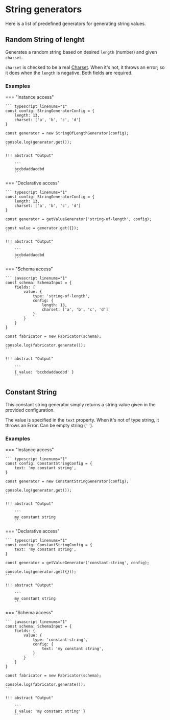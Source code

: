 # String generators

Here is a list of predefined generators for generating string values.


## Random String of lenght

Generates a random string based on desired `length` (number) and given `charset`.

`charset` is checked to be a real [Charset](../../Utils/charset.md). When it's not, 
it throws an error; so it does when the `length` is negative. Both fields are required.


### Examples

=== "Instance access"

    ``` typescript linenums="1"
    const config: StringGeneratorConfig = {
        length: 13,
        charset: ['a', 'b', 'c', 'd']
    }
    
    const generator = new StringOfLengthGenerator(config);
    
    console.log(generator.get());
    ```
    
    !!! abstract "Output"

        ```
        bccbdaddacdbd
        ```


=== "Declarative access"

    ``` typescript linenums="1"
    const config: StringGeneratorConfig = {
        length: 13,
        charset: ['a', 'b', 'c', 'd']
    }
    
    const generator = getValueGenerator('string-of-length', config);
    
    const value = generator.get({});
    ```
    
    !!! abstract "Output"

        ```
        bccbdaddacdbd
        ```

=== "Schema access"

    ``` javascript linenums="1"
    const schema: SchemaInput = {
        fields: {
            value: {
                type: 'string-of-length',
                config: {
                    length: 13,
                    charset: ['a', 'b', 'c', 'd']
                }
            }
        }
    }
        
    const fabricator = new Fabricator(schema);
        
    console.log(fabricator.generate());
    ```
    
    !!! abstract "Output"

        ```
        { value: 'bccbdaddacdbd' }
        ```


## Constant String

This constant string generator simply returns a string value given
in the provided configuration.

The value is specified in the `text` property. When it's not of type string,
it throws an Error. Can be empty string (`''`).


### Examples

=== "Instance access"

    ``` typescript linenums="1"
    const config: ConstantStringConfig = {
        text: 'my constant string',
    }
    
    const generator = new ConstantStringGenerator(config);
    
    console.log(generator.get());
    ```
    
    !!! abstract "Output"

        ```
        my constant string
        ```


=== "Declarative access"

    ``` typescript linenums="1"
    const config: ConstantStringConfig = {
        text: 'my constant string',
    }
    
    const generator = getValueGenerator('constant-string', config);
    
    console.log(generator.get({}));
    ```
    
    !!! abstract "Output"

        ```
        my constant string
        ```

=== "Schema access"

    ``` javascript linenums="1"
    const schema: SchemaInput = {
        fields: {
            value: {
                type: 'constant-string',
                config: {
                    text: 'my constant string',
                }
            }
        }
    }
        
    const fabricator = new Fabricator(schema);
    
    console.log(fabricator.generate());
    ```
    
    !!! abstract "Output"

        ```
        { value: 'my constant string' }
        ```

